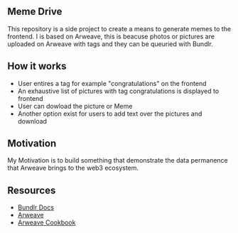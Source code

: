 ## Meme Drive

This repository is a side project to create a means to generate memes to the frontend. I is based on Arweave, this is beacuse photos or pictures are uploaded on Arweave with tags and they can be queuried with Bundlr.

## How it works

- User entires a tag for example "congratulations" on the frontend
- An exhaustive list of pictures with tag congratulations is displayed to frontend
- User can dowload the picture or Meme
- Another option exist for users to add text over the pictures and download

## Motivation

My Motivation is to build something that demonstrate the data permanence that Arweave brings to the web3 ecosystem.

## Resources

- [Bundlr Docs](https://docs.bundlr.network/)
- [Arweave](https://www.arweave.org/)
- [Arweave Cookbook](https://cookbook.arweave.dev/)


